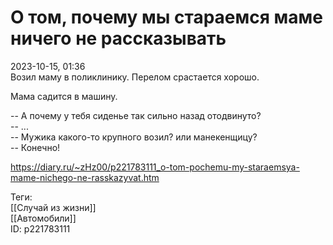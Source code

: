 О том, почему мы стараемся маме ничего не рассказывать
=======================================================

   
 2023-10-15, 01:36   
  Возил маму в поликлинику. Перелом срастается хорошо.   
   
 Мама садится в машину.   
   
 -- А почему у тебя сиденье так сильно назад отодвинуто?   
 -- ...   
 -- Мужика какого-то крупного возил? или манекенщицу?   
 -- Конечно!   
    
 <https://diary.ru/~zHz00/p221783111_o-tom-pochemu-my-staraemsya-mame-nichego-ne-rasskazyvat.htm>   
   
 Теги:   
 [[Случай из жизни]]   
 [[Автомобили]]   
 ID: p221783111